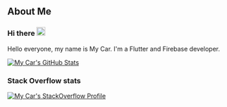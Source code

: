 ## About Me

### Hi there <img src="https://raw.githubusercontent.com/realkimmy/realkimmy/master/Hi.gif" width="20px"/>

Hello everyone, my name is My Car. I'm a Flutter and Firebase developer.

<a href="https://github.com/maheshmnj/">
  <img align="center" src="https://github-readme-stats.vercel.app/api?username=mycar98765&show_icons=true&line_height=27&count_private=true&title_color=ffffff&text_color=c9cacc&icon_color=2bbc8a&bg_color=1d1f21" alt="My Car's GitHub Stats" />
</a> 

### Stack Overflow stats

[![My Car's StackOverflow Profile](https://github-readme-stackoverflow.vercel.app/?userID=16124033&layout=compact)](https://stackoverflow.com/users/16124033/my-car)
